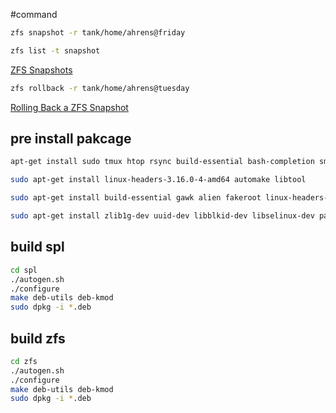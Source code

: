 #command
```bash
zfs snapshot -r tank/home/ahrens@friday

zfs list -t snapshot

```

[ZFS Snapshots](http://docs.oracle.com/cd/E19253-01/819-5461/6n7ht6r4f/index.html)

```bash
zfs rollback -r tank/home/ahrens@tuesday

```

[Rolling Back a ZFS Snapshot](http://docs.oracle.com/cd/E19253-01/819-5461/gbcxk/index.html)

## pre install pakcage

```bash
apt-get install sudo tmux htop rsync build-essential bash-completion smartmontools

sudo apt-get install linux-headers-3.16.0-4-amd64 automake libtool

sudo apt-get install build-essential gawk alien fakeroot linux-headers-$(uname -r)

sudo apt-get install zlib1g-dev uuid-dev libblkid-dev libselinux-dev parted lsscsi wget

```

## build spl

```bash
cd spl
./autogen.sh
./configure
make deb-utils deb-kmod
sudo dpkg -i *.deb

```


## build zfs

```bash
cd zfs
./autogen.sh
./configure
make deb-utils deb-kmod
sudo dpkg -i *.deb

```
